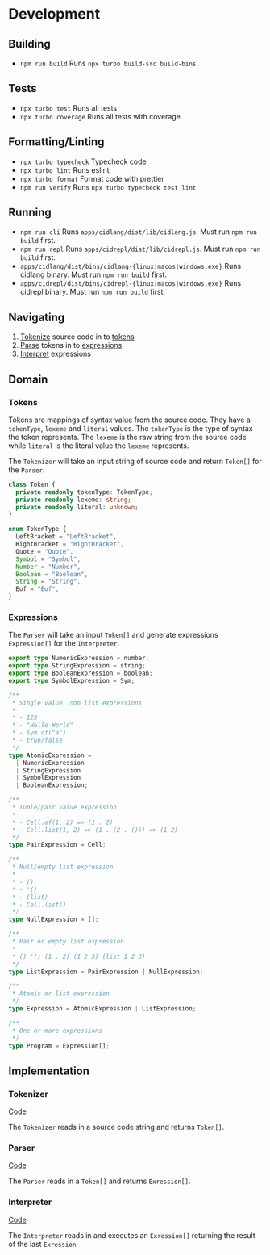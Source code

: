 # Development

## Building

- `npm run build` Runs `npx turbo build-src build-bins`

## Tests

- `npx turbo test` Runs all tests
- `npx turbo coverage` Runs all tests with coverage

## Formatting/Linting

- `npx turbo typecheck` Typecheck code
- `npx turbo lint` Runs eslint
- `npx turbo format` Format code with prettier
- `npm run verify` Runs `npx turbo typecheck test lint`

## Running

- `npm run cli` Runs `apps/cidlang/dist/lib/cidlang.js`. Must run `npm run build` first.
- `npm run repl` Runs `apps/cidrepl/dist/lib/cidrepl.js`. Must run `npm run build` first.
- `apps/cidlang/dist/bins/cidlang-{linux|macos|windows.exe}` Runs cidlang binary. Must run `npm run build` first.
- `apps/cidrepl/dist/bins/cidrepl-{linux|macos|windows.exe}` Runs cidrepl binary. Must run `npm run build` first.

## Navigating

1. [Tokenize](#tokenizer) source code in to [tokens](#tokens)
2. [Parse](#parser) tokens in to [expressions](#expressions)
3. [Interpret](#interpreter) expressions

## Domain

### Tokens

Tokens are mappings of syntax value from the source code. They have a `tokenType`, `lexeme` and `literal` values. The `tokenType` is the type of syntax the token represents. The `lexeme` is the raw string from the source code while `literal` is the literal value the `lexeme` represents.

The `Tokenizer` will take an input string of source code and return `Token[]` for the `Parser`.

```typescript
class Token {
  private readonly tokenType: TokenType;
  private readonly lexeme: string;
  private readonly literal: unknown;
}

enum TokenType {
  LeftBracket = "LeftBracket",
  RightBracket = "RightBracket",
  Quote = "Quote",
  Symbol = "Symbol",
  Number = "Number",
  Boolean = "Boolean",
  String = "String",
  Eof = "Eof",
}
```

### Expressions

The `Parser` will take an input `Token[]` and generate expressions `Expression[]` for the `Interpreter`.

```typescript
export type NumericExpression = number;
export type StringExpression = string;
export type BooleanExpression = boolean;
export type SymbolExpression = Sym;

/**
 * Single value, non list expressions
 *
 * - 123
 * - "Hello World"
 * - Sym.of("a")
 * - true/false
 */
type AtomicExpression =
  | NumericExpression
  | StringExpression
  | SymbolExpression
  | BooleanExpression;

/**
 * Tuple/pair value expression
 *
 * - Cell.of(1, 2) => (1 . 2)
 * - Cell.list(1, 2) => (1 . (2 . ())) => (1 2)
 */
type PairExpression = Cell;

/**
 * Null/empty list expression
 *
 * - ()
 * - '()
 * - (list)
 * - Cell.list()
 */
type NullExpression = [];

/**
 * Pair or empty list expression
 *
 * () '() (1 . 2) (1 2 3) (list 1 2 3)
 */
type ListExpression = PairExpression | NullExpression;

/**
 * Atomic or list expression
 */
type Expression = AtomicExpression | ListExpression;

/**
 * One or more expressions
 */
type Program = Expression[];
```

## Implementation

### Tokenizer

[Code](src/tokenizer.ts)

The `Tokenizer` reads in a source code string and returns `Token[]`.

### Parser

[Code](src/parser.ts)

The `Parser` reads in a `Token[]` and returns `Exression[]`.

### Interpreter

[Code](src/interpreter.ts)

The `Interpreter` reads in and executes an `Exression[]` returning the result of the last `Exression`.
